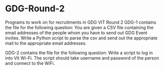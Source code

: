 # GDG-Round-2
Programs to work on for recruitments in GDG VIT Round 2
GDG-1 contains the file for the following question:
  You are given a CSV file containing the email addresses of the people whom you have to send out GDG Event invites. Write a Python script   to parse the csv and send out the appropriate mail to the appropriate email addresses.
  
GDG-2 contains the file for the following question:
  Write a script to log in into Vit Wi-Fi. The script should take username and password of the person and connect to the WiFi.
